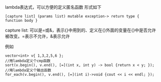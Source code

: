 lambda表达式，可以方便的定义匿名函数
形式如下

    [capture list] (params list) mutable exception-> return type { function body }

capture list: 可以是=或&，表示{}中用到的、定义在{}外面的变量在{}中是否允许被改变。=表示不允许，&表示允许

例如

    vector<int> v{ 1,3,2,5,6 };
    //用lambda定义个cmp函数
    sort(v.begin(), v.end(), [=](int x, int y) -> bool {return x < y; });
    //用lambda定义个输出函数
    for_each(v.begin(), v.end(), [=](int i)->void {cout << i << endl; });

